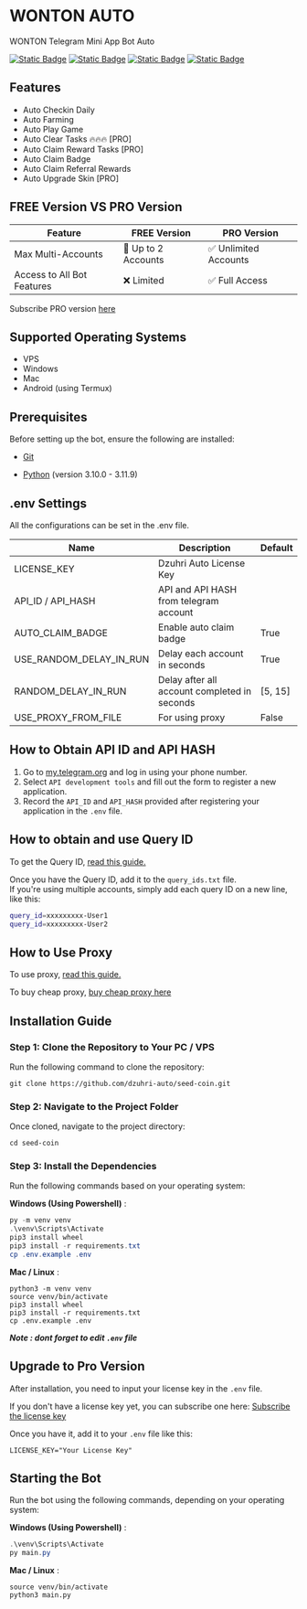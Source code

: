 # WONTON AUTO

WONTON Telegram Mini App Bot Auto

[![Static Badge](https://img.shields.io/badge/Dzuhri_AUTO_Links-yes?style=for-the-badge&color=black)](https://t.me/hidden_coding)
[![Static Badge](https://img.shields.io/badge/Channel-yes?style=for-the-badge&logo=Telegram&logoColor=white&logoSize=auto&color=blue)](https://t.me/dzuhri_auto)
[![Static Badge](https://img.shields.io/badge/discussion-yes?style=for-the-badge&logo=Telegram&logoColor=white&logoSize=auto&color=blue)](https://t.me/dzuhri_auto_discussion)
[![Static Badge](https://img.shields.io/badge/BOT_Store-yes?style=for-the-badge&logo=Telegram&logoColor=white&logoSize=auto&color=blue)](https://t.me/dz_auto_store)

<!-- > [!NOTE]
> This is a paid script that requires a valid license key to operate. For more information, please visit the [Dzuhri Auto](https://irhamdz.notion.site/Dzuhri-Auto-10f53e55353080f98fbae250bd7172d1) page. -->

## Features

- Auto Checkin Daily
- Auto Farming
- Auto Play Game
- Auto Clear Tasks 🔥🔥🔥 [PRO]
- Auto Claim Reward Tasks [PRO]
- Auto Claim Badge
- Auto Claim Referral Rewards
- Auto Upgrade Skin [PRO]
  
## FREE Version VS PRO Version

| Feature                    | FREE Version       | PRO Version          |
| -------------------------- | ------------------ | -------------------- |
| Max Multi-Accounts         | 🚫 Up to 2 Accounts | ✅ Unlimited Accounts |
| Access to All Bot Features | ❌ Limited          | ✅ Full Access        |

Subscribe PRO version [here](https://irhamdz.notion.site/License-Key-Price-PRO-10f53e553530809bac2fd63fa6053347?pvs=74)

## Supported Operating Systems

- VPS
- Windows
- Mac
- Android (using Termux)

## Prerequisites

Before setting up the bot, ensure the following are installed:

- [Git](https://git-scm.com/downloads)

- [Python](https://www.python.org/downloads/) (version 3.10.0 - 3.11.9)

## .env Settings

All the configurations can be set in the .env file.

| Name                    | Description                                  | Default |
| ----------------------- | -------------------------------------------- | ------- |
| LICENSE_KEY             | Dzuhri Auto License Key                      |         |
| API_ID / API_HASH       | API and API HASH from telegram account       |         |
| AUTO_CLAIM_BADGE        | Enable auto claim badge                      | True    |
| USE_RANDOM_DELAY_IN_RUN | Delay each account in seconds                | True    |
| RANDOM_DELAY_IN_RUN     | Delay after all account completed in seconds | [5, 15] |
| USE_PROXY_FROM_FILE     | For using proxy                              | False   |

## How to Obtain API ID and API HASH

1. Go to [my.telegram.org](https://my.telegram.org/) and log in using your phone number.
2. Select `API development tools` and fill out the form to register a new application.
3. Record the `API_ID` and `API_HASH` provided after registering your application in the `.env` file.

<!-- > [!WARNING]
> *Please make sure to only add a Telegram account with an ID number below `63xxxxx`. You can check your ID by using `@userinfobot`. If your ID is higher than this, your account may be at risk of being banned.* -->

## How to obtain and use Query ID

To get the Query ID, [read this guide.](https://irhamdz.notion.site/Tutorial-Get-Query-ID-f415621d4a9843d2a7a9ad2cfb9abeb4?pvs=74)

Once you have the Query ID, add it to the `query_ids.txt` file.</br>
If you're using multiple accounts, simply add each query ID on a new line, like this:

```bash
query_id=xxxxxxxxx-User1
query_id=xxxxxxxxx-User2
```

<!-- ## How to use existing telethon session

To use existing / logged in sessions, [read this guide.](https://irhamdz.notion.site/Use-existing-telethon-sessions-11f53e55353080bc968ee5ee446e7d2b?pvs=74) -->

## How to Use Proxy

To use proxy, [read this guide.](https://irhamdz.notion.site/Use-Proxy-11153e553530807aaa14fdfde425723c?pvs=74)

To buy cheap proxy, [buy cheap proxy here](https://proxy-seller.com/?partner=QJGZSHEU86WI9Y)

## Installation Guide

### Step 1: Clone the Repository to Your PC / VPS

Run the following command to clone the repository:

```shell
git clone https://github.com/dzuhri-auto/seed-coin.git
```

### Step 2: Navigate to the Project Folder

Once cloned, navigate to the project directory:

```shell
cd seed-coin
```

### Step 3: Install the Dependencies

Run the following commands based on your operating system:

**Windows (Using Powershell)** :

```powershell
py -m venv venv
.\venv\Scripts\Activate
pip3 install wheel
pip3 install -r requirements.txt
cp .env.example .env
```

**Mac / Linux** :

```shell
python3 -m venv venv
source venv/bin/activate
pip3 install wheel
pip3 install -r requirements.txt
cp .env.example .env
```

***Note : dont forget to edit `.env` file***

## Upgrade to Pro Version

After installation, you need to input your license key in the `.env` file.

If you don't have a license key yet, you can subscribe one here: [Subscribe the license key](https://irhamdz.notion.site/Dzuhri-Auto-10f53e55353080f98fbae250bd7172d1)

Once you have it, add it to your `.env` file like this:

```note
LICENSE_KEY="Your License Key"
```

## Starting the Bot

Run the bot using the following commands, depending on your operating system:

**Windows (Using Powershell)** :

```powershell
.\venv\Scripts\Activate
py main.py
```

**Mac / Linux** :

```shell
source venv/bin/activate
python3 main.py
```
